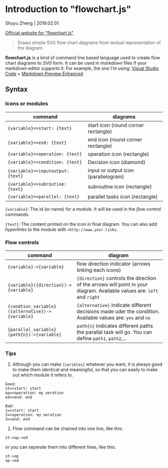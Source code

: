# Introduction to "flowchart.js"

Shuyu Zheng | 2019.02.01

[Official website for "flowchart.js"](http://flowchart.js.org/)

> Draws simple SVG flow chart diagrams from textual representation of the diagram.

**flowchart.js** is a kind of command line based language used to create flow chart diagrams to _SVG_ form. It can be used in _markdown_ files if your markdown editor supports it. For example, the one I'm using: [Visual Studio Code](https://marketplace.visualstudio.com/vscode) +
[Markdown Preview Enhanced](https://shd101wyy.github.io/markdown-preview-enhanced/#/)

## Syntax

### Icons or modules

| command  |  diagrams |
| --- | --- |
| `{variable}=>start: {text}` |  start icon (round corner rectangle) |
| `{variable}=>end: {text}` | end icon (round corner rectangle) |
| `{variable}=>operation: {text}` | operation icon (rectangle) |
| `{variable}=>condition: {text}` | Decision icon (diamond) |
| `{variable}=>inputoutput: {text}` | input or output icon (parallelogram)|
| `{variable}=>subroutine: {text}` | subroutine icon (rectangle) |
| `{variable}=>parallel: {text}` | parallel tasks icon (rectangle) |

`{variable}`: The id (or name) for a module. It will be used in the _flow control_ commands.

`{text}`: The content printed on the icon in final diagram. You can also add _hyperlinks_ to the module with `>http://www.your.links`.

### Flow controls

| command | diagram |
| --- | --- |
| `{variable}->{variable}` | flow direction indicator (arrows linking each icons)|
| `{variable}({direction})->{variable}` | `{direction}` controls the direction of the arrows will point in your diagram. Available values are: `left` and `right` |
| `{condtion_variable}({alternative})->{variable}` | `{alternative}` indicate different decisions made uder the condition. Available values are: `yes` and `no` |
| `{parallal_variable}(path{n})->{variable}` | `path{n}` indicates different paths the parallal task will go. You can define `path1`, `path2`,... |

### Tips

1. Although you can make `{varibles}` whatever you want, it is always good to make them identical and meaningful, so that you can easily to make out which module it refers to.

```
Good:
st=>start: start
op=>operation: my oeration
ed=>end: end

Bad:
1=>start: start
2=>operation: my oeration
3=>end: end
```

2. Flow command can be chained into one line, like this:

```
st->op->ed
```

or you can seperate them into different lines, like this:

```
st->op
op->ed
```

